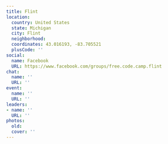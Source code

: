 ```yaml
---
title: Flint
location:
  country: United States
  state: Michigan
  city: Flint
  neighborhood: 
  coordinates: 43.016193, -83.705521
  plusCode: ''
social:
  name: Facebook
  URL: https://www.facebook.com/groups/free.code.camp.flint
chat:
  name: ''
  URL: ''
event:
  name: ''
  URL: ''
leaders:
- name: ''
  URL: ''
photos:
  old: 
  cover: ''
---
```

